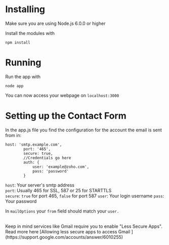 # Installing

Make sure you are using Node.js 6.0.0 or higher

Install the modules with

	npm install

# Running

Run the app with

	node app
	
	
You can now access your webpage on `localhost:3000`
	
	
# Setting up the Contact Form
In the app.js file you find the configuration for the account the email is sent from in:

```
host: 'smtp.example.com',
		port: '465',
		secure: true,
		//Credentials go here
		auth: {
			user: 'example@zoho.com',
			pass: 'password'
		}
```

`host`: Your server's smtp address<br>
`port`: Usually 465 for SSL, 587 or 25 for STARTTLS<br>
`secure`: `true` for port 465, `false` for port 587
`user`: Your login username
`pass`: Your password

In `mailOptions` your `from` field should match your `user.`

<br>
Keep in mind services like Gmail require you to enable "Less Secure Apps". Read more here [Allowing less secure apps to access Gmail
](https://support.google.com/accounts/answer/6010255)





